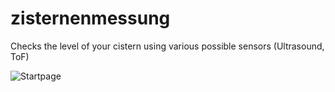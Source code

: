 # zisternenmessung
Checks the level of your cistern using various possible sensors (Ultrasound, ToF)



![Startpage](https://github.com/diefenbecker/zisternenmessung/blob/main/startseite.PNG?raw=true)
